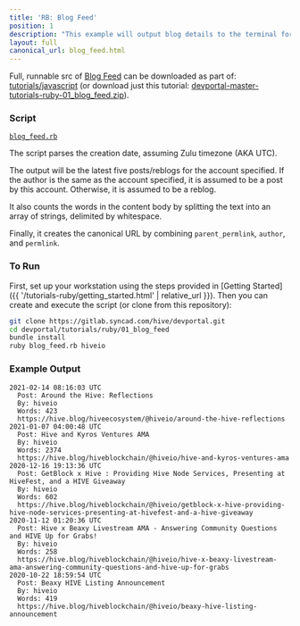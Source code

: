 ```yaml
---
title: 'RB: Blog Feed'
position: 1
description: "This example will output blog details to the terminal for the author specified, limited to five results."
layout: full
canonical_url: blog_feed.html
---
```

Full, runnable src of [Blog Feed](https://gitlab.syncad.com/hive/devportal/-/tree/master/tutorials/ruby/01_blog_feed) can be downloaded as part of: [tutorials/javascript](https://gitlab.syncad.com/hive/devportal/-/tree/master/tutorials/ruby) (or download just this tutorial: [devportal-master-tutorials-ruby-01_blog_feed.zip](https://gitlab.syncad.com/hive/devportal/-/archive/master/devportal-master.zip?path=tutorials/ruby/01_blog_feed)).

### Script

[`blog_feed.rb`](https://gitlab.syncad.com/hive/devportal/-/blob/master/tutorials/ruby/01_blog_feed/blog_feed.rb)

The script parses the creation date, assuming Zulu timezone (AKA UTC).

The output will be the latest five posts/reblogs for the account specified.  If the author is the same as the account specified, it is assumed to be a post by this account.  Otherwise, it is assumed to be a reblog.

It also counts the words in the content body by splitting the text into an array of strings, delimited by whitespace.

Finally, it creates the canonical URL by combining `parent_permlink`, `author`, and `permlink`.

### To Run

First, set up your workstation using the steps provided in [Getting Started]({{ '/tutorials-ruby/getting_started.html' | relative_url }}).  Then you can create and execute the script (or clone from this repository):

```bash
git clone https://gitlab.syncad.com/hive/devportal.git
cd devportal/tutorials/ruby/01_blog_feed
bundle install
ruby blog_feed.rb hiveio
```

### Example Output

```
2021-02-14 08:16:03 UTC
  Post: Around the Hive: Reflections
  By: hiveio
  Words: 423
  https://hive.blog/hiveecosystem/@hiveio/around-the-hive-reflections
2021-01-07 04:00:48 UTC
  Post: Hive and Kyros Ventures AMA
  By: hiveio
  Words: 2374
  https://hive.blog/hiveblockchain/@hiveio/hive-and-kyros-ventures-ama
2020-12-16 19:13:36 UTC
  Post: GetBlock x Hive : Providing Hive Node Services, Presenting at HiveFest, and a HIVE Giveaway
  By: hiveio
  Words: 602
  https://hive.blog/hiveblockchain/@hiveio/getblock-x-hive-providing-hive-node-services-presenting-at-hivefest-and-a-hive-giveaway
2020-11-12 01:20:36 UTC
  Post: Hive x Beaxy Livestream AMA - Answering Community Questions and HIVE Up for Grabs!
  By: hiveio
  Words: 258
  https://hive.blog/hiveblockchain/@hiveio/hive-x-beaxy-livestream-ama-answering-community-questions-and-hive-up-for-grabs
2020-10-22 18:59:54 UTC
  Post: Beaxy HIVE Listing Announcement
  By: hiveio
  Words: 419
  https://hive.blog/hiveblockchain/@hiveio/beaxy-hive-listing-announcement
```
